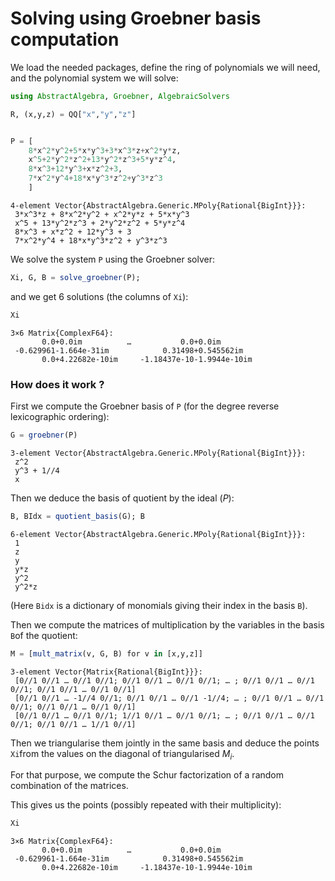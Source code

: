 # Solving using Groebner basis computation


We load the needed packages, define the ring of polynomials we will need, and the polynomial system we will solve:


```julia
using AbstractAlgebra, Groebner, AlgebraicSolvers

R, (x,y,z) = QQ["x","y","z"]


P = [
    8*x^2*y^2+5*x*y^3+3*x^3*z+x^2*y*z,
    x^5+2*y^2*z^2+13*y^2*z^3+5*y*z^4,
    8*x^3+12*y^3+x*z^2+3,
    7*x^2*y^4+18*x*y^3*z^2+y^3*z^3
    ]
```




    4-element Vector{AbstractAlgebra.Generic.MPoly{Rational{BigInt}}}:
     3*x^3*z + 8*x^2*y^2 + x^2*y*z + 5*x*y^3
     x^5 + 13*y^2*z^3 + 2*y^2*z^2 + 5*y*z^4
     8*x^3 + x*z^2 + 12*y^3 + 3
     7*x^2*y^4 + 18*x*y^3*z^2 + y^3*z^3



We solve the system `P` using the Groebner solver:


```julia
Xi, G, B = solve_groebner(P);
```

and we get 6 solutions (the columns of `Xi`):


```julia
Xi
```




    3×6 Matrix{ComplexF64}:
           0.0+0.0im          …           0.0+0.0im
     -0.629961-1.664e-31im            0.31498+0.545562im
           0.0+4.22682e-10im     -1.18437e-10-1.9944e-10im



### How does it work ?

First we compute the Groebner basis of `P` (for the degree reverse lexicographic ordering):


```julia
G = groebner(P)
```




    3-element Vector{AbstractAlgebra.Generic.MPoly{Rational{BigInt}}}:
     z^2
     y^3 + 1//4
     x



Then we deduce the basis of quotient by the ideal $(P)$:


```julia
B, BIdx = quotient_basis(G); B
```




    6-element Vector{AbstractAlgebra.Generic.MPoly{Rational{BigInt}}}:
     1
     z
     y
     y*z
     y^2
     y^2*z



(Here `Bidx` is a dictionary of monomials giving their index in the basis `B`).

Then we compute the matrices of multiplication by the variables in the basis `B`of the quotient:


```julia
M = [mult_matrix(v, G, B) for v in [x,y,z]]
```




    3-element Vector{Matrix{Rational{BigInt}}}:
     [0//1 0//1 … 0//1 0//1; 0//1 0//1 … 0//1 0//1; … ; 0//1 0//1 … 0//1 0//1; 0//1 0//1 … 0//1 0//1]
     [0//1 0//1 … -1//4 0//1; 0//1 0//1 … 0//1 -1//4; … ; 0//1 0//1 … 0//1 0//1; 0//1 0//1 … 0//1 0//1]
     [0//1 0//1 … 0//1 0//1; 1//1 0//1 … 0//1 0//1; … ; 0//1 0//1 … 0//1 0//1; 0//1 0//1 … 1//1 0//1]



Then we triangularise them jointly in the same basis and deduce the points `Xi`from the values on the diagonal of triangularised $M_i$.

For that purpose, we compute the Schur factorization of a random combination of the matrices.   

This gives us the points (possibly repeated with their multiplicity):


```julia
Xi
```




    3×6 Matrix{ComplexF64}:
           0.0+0.0im          …           0.0+0.0im
     -0.629961-1.664e-31im            0.31498+0.545562im
           0.0+4.22682e-10im     -1.18437e-10-1.9944e-10im


